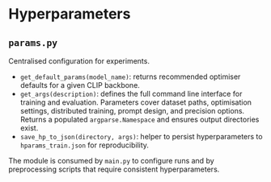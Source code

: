 # Hyperparameters

## `params.py`
Centralised configuration for experiments.

- `get_default_params(model_name)`: returns recommended optimiser defaults for a given CLIP backbone.
- `get_args(description)`: defines the full command line interface for training and evaluation. Parameters cover dataset paths, optimisation settings, distributed training, prompt design, and precision options. Returns a populated `argparse.Namespace` and ensures output directories exist.
- `save_hp_to_json(directory, args)`: helper to persist hyperparameters to `hparams_train.json` for reproducibility.

The module is consumed by `main.py` to configure runs and by preprocessing scripts that require consistent hyperparameters.
